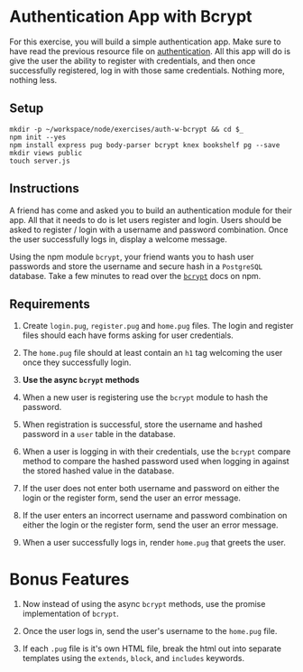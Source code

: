 # Authentication App with Bcrypt

For this exercise, you will build a simple authentication app. Make sure to have read the previous resource file on [authentication](09-authentication-101.md). All this app will do is give the user the ability to register with credentials, and then once successfully registered, log in with those same credentials.
Nothing more, nothing less.


## Setup

```
mkdir -p ~/workspace/node/exercises/auth-w-bcrypt && cd $_
npm init --yes
npm install express pug body-parser bcrypt knex bookshelf pg --save
mkdir views public
touch server.js
```

## Instructions

A friend has come and asked you to build an authentication module for their app. All that it needs to do is let users register and login. Users should be asked to register / login with a username and password combination. Once the user successfully logs in, display a welcome message.

Using the npm module `bcrypt`, your friend wants you to hash user passwords and store the username and secure hash in a `PostgreSQL` database. Take a few minutes to read over the [`bcrypt`](https://www.npmjs.com/package/bcrypt) docs on npm.


## Requirements

1. Create `login.pug`, `register.pug` and `home.pug` files. The login and register files should each have forms asking for user credentials.

1. The `home.pug` file should at least contain an `h1` tag welcoming the user once they successfully login.

1. **Use the async `bcrypt` methods**

1. When a new user is registering use the `bcrypt` module to hash the password.

1. When registration is successful, store the username and hashed password in a `user` table in the database.

1. When a user is logging in with their credentials, use the `bcrypt` compare method to compare the hashed password used when logging in against the stored hashed value in the database.

1. If the user does not enter both username and password on either the login or the register form, send the user an error message.

1. If the user enters an incorrect username and password combination on either the login or the register form, send the user an error message.

1. When a user successfully logs in, render `home.pug` that greets the user.


# Bonus Features

1. Now instead of using the async `bcrypt` methods, use the promise implementation of `bcrypt`.

1. Once the user logs in, send the user's username to the `home.pug` file.

1. If each `.pug` file is it's own HTML file, break the html out into separate templates using the `extends`, `block`, and `includes` keywords.
